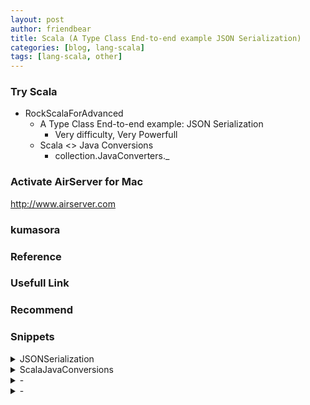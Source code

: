 ```yaml
---
layout: post
author: friendbear
title: Scala (A Type Class End-to-end example JSON Serialization)
categories: [blog, lang-scala]
tags: [lang-scala, other]
---
```



### Try Scala
- RockScalaForAdvanced
  - A Type Class End-to-end example: JSON Serialization
    - Very difficulty, Very Powerfull
  - Scala <> Java Conversions
    - collection.JavaConverters._


### Activate AirServer for Mac
<http://www.airserver.com>

### kumasora

### Reference

### Usefull Link

### Recommend

### Snippets

<details>
<summary>JSONSerialization</summary>
<pre>
<code>
#!/usr/bin/env amm
@main
def JSONSerialization(args: String*) = {

  /*
    Users, posts, feeds
    Serialize to JSON
   */
  case class User(name: String, age: Int, email: String)
  case class Post(content: String, createdAt: Date)
  case class Feed(user: User, posts: List[Post])

  /*
    1 - intermediate data types: Int, String, List, Date
    2 - type classes for conversion to intermediate data types
    3 - serialize to JSON
   */
  sealed trait JSONValue { // intermediate data type
    def stringify: String
  }

  final case class JSONString(value: String) extends JSONValue {
    def stringify: String = "\"" + value + "\""
  }
  final case class JSONNumber(value: Int) extends JSONValue {
    def stringify: String = value.toString
  }
  final case class JSONArray(values: List[JSONValue]) extends JSONValue {
    def stringify: String = values.map(_.stringify).mkString("[", ",", "]")
  }

  final case class JSONObject(values: Map[String, JSONValue]) extends JSONValue {
    /*
     {
        name: "John"
        age: 22
        friends: [ ... ]
        latestPost: {
          content: "Scala Rocks"
          date: ...
        }
      }
     */
    def stringify: String = values.map {
      case (key, value) => "\"" + key + "\":" + value.stringify
    }.mkString("{", ",", "}")
  }

  val test1 = {
    val data = JSONArray(
      List(
      JSONObject(
          Map(
            "user" -> JSONString("Daniel"),
            "posts" -> JSONArray(List(
              JSONString("Scala Rocks!"),
              JSONNumber(453)
            ))
          )
        ),
        JSONObject(
          Map(
            "user" -> JSONString("Daniel"),
            "posts" -> JSONArray(List(
              JSONString("Scala Rocks!"),
              JSONNumber(453)
            ))
          )
        )
      )
    )
    println(data.stringify)
  }

  // type class
  /*
    1 - type class
    2 - type class instances (implicit)
    3 - pimp library to use type class instances
   */
  // call stringify on result
  // 2.1
  trait JSONConverter[T] {
    def convert(value: T): JSONValue
  }
  // 2.2
  implicit object StringConverter extends JSONConverter[String] {
    def convert(value: String): JSONValue = JSONString(value)
  }
  // 2.3 conversion
  implicit class JSONOpts[T](value: T) {
    def toJSON(implicit converter: JSONConverter[T]): JSONValue =
      converter.convert(value)
  }

  implicit object NumberConverter extends JSONConverter[Int] {
    def convert(value: Int): JSONValue = JSONNumber(value)
  }
  // custom data types
  implicit object UserConverter extends JSONConverter[User] {
    def convert(user: User): JSONValue = JSONObject(Map(
      "name" -> JSONString(user.name),
      "age" -> JSONNumber(user.age),
      "email" -> JSONString(user.email)
    ))

  }
  implicit object PostConverter extends JSONConverter[Post] {
    def convert(post: Post): JSONValue = JSONObject(Map(
      "content" -> JSONString(post.content),
      "createdAt:" -> JSONString(post.createdAt.toString)
    ))

  }
  implicit object FeedConverter extends JSONConverter[Feed] {
    //def convert(feed: Feed): JSONValue = JSONObject(Map(
    //  "user" -> UserConverter.convert(feed.user),   // TODO
    //  "posts" -> JSONArray(feed.posts.map(PostConverter.convert(_))   // TODO
    //)))
    def convert(feed: Feed): JSONValue = JSONObject(Map(
      "user" -> feed.user.toJSON,
      "posts" -> JSONArray(feed.posts.map(_.toJSON)
      )))
  }

  val test2 = {
    val now = new Date(System.currentTimeMillis())
    val john = User("John", 34, "john@rockthejvm.com")
    val feed = Feed(john, List(
      Post("hello", now),
      Post("look at this cute puppy", now)
    ))
    println(feed.toJSON.stringify)
  }
}
</code>
</pre>
</details>

<details>
<summary>ScalaJavaConversions</summary>
<pre>
<code>
#!/usr/bin/env amm

import java.{util => ju}
@main
def ScalaJavaConversions(args: String*) = {

  import collection.JavaConverters._

  val javaSet: ju.Set[Int] = new ju.HashSet[Int]()

  val test1 = {
    1 to 5 foreach javaSet.add
    println(javaSet)
  }

  val scalaSet = javaSet.asScala

  /*
  　Iterator
    Iterable
    ju.List - scala.mutable.Buffer
    ju.Set - scala.mutable.Set
    ju.Map - scala.mutable.Map
   */
  import collection.mutable._
  val numbersBuffer = ArrayBuffer[Int](1, 2, 3)
  val juNumbersBuffer = numbersBuffer.asJava

  val numbers = List(1, 2, 3)
  val juNumbers = numbers.asJava
  val backToScala = juNumbers.asScala

  val test2 = {
    println(juNumbersBuffer.asScala eq numbersBuffer)
    println(backToScala eq numbers) // false
    println(backToScala == numbers) // true
  }
  /*
    Exercise
    create a Scala-Java Optional-Option
        .asScala
   */
  class ToScala[T](value: => T) {
    def asScala: T = value
  }
  implicit def asScalaOptional[T](o: ju.Optional[T]): ToScala[Option[T]] = new ToScala[Option[T]](
    if (o.isPresent) Some(o.get) else None
  )

  val test3 ={
    val juOptional: ju.Optional[Int] = ju.Optional.of(2)
    val scalaOption = juOptional.asScala
    println(scalaOption)
  }
}
</code>
</pre>
</details>
<details>
<summary>-</summary>
<pre>
<code>
#!/usr/bin/env amm

@main
</code>
</pre>
</details>
<details>
<summary>-</summary>
<pre>
<code>
#!/usr/bin/env amm

@main
def ImplicitOrdering(args: String*) = {
}

</code>
</pre>
</details>

